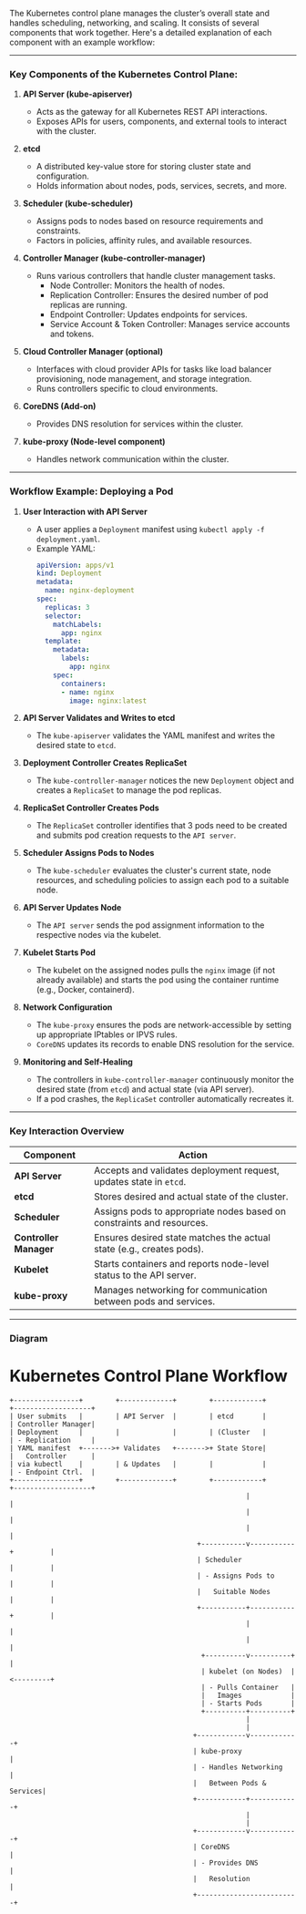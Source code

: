 
The Kubernetes control plane manages the cluster’s overall state and handles scheduling, networking, and scaling. It consists of several components that work together. Here's a detailed explanation of each component with an example workflow:

---

### **Key Components of the Kubernetes Control Plane:**
1. **API Server (kube-apiserver)**  
   - Acts as the gateway for all Kubernetes REST API interactions.
   - Exposes APIs for users, components, and external tools to interact with the cluster.

2. **etcd**  
   - A distributed key-value store for storing cluster state and configuration.
   - Holds information about nodes, pods, services, secrets, and more.

3. **Scheduler (kube-scheduler)**  
   - Assigns pods to nodes based on resource requirements and constraints.
   - Factors in policies, affinity rules, and available resources.

4. **Controller Manager (kube-controller-manager)**  
   - Runs various controllers that handle cluster management tasks.
     - Node Controller: Monitors the health of nodes.
     - Replication Controller: Ensures the desired number of pod replicas are running.
     - Endpoint Controller: Updates endpoints for services.
     - Service Account & Token Controller: Manages service accounts and tokens.

5. **Cloud Controller Manager (optional)**  
   - Interfaces with cloud provider APIs for tasks like load balancer provisioning, node management, and storage integration.
   - Runs controllers specific to cloud environments.

6. **CoreDNS (Add-on)**  
   - Provides DNS resolution for services within the cluster.

7. **kube-proxy (Node-level component)**  
   - Handles network communication within the cluster.

---

### **Workflow Example: Deploying a Pod**

1. **User Interaction with API Server**  
   - A user applies a `Deployment` manifest using `kubectl apply -f deployment.yaml`.
   - Example YAML:
     ```yaml
     apiVersion: apps/v1
     kind: Deployment
     metadata:
       name: nginx-deployment
     spec:
       replicas: 3
       selector:
         matchLabels:
           app: nginx
       template:
         metadata:
           labels:
             app: nginx
         spec:
           containers:
           - name: nginx
             image: nginx:latest
     ```

2. **API Server Validates and Writes to etcd**  
   - The `kube-apiserver` validates the YAML manifest and writes the desired state to `etcd`.

3. **Deployment Controller Creates ReplicaSet**  
   - The `kube-controller-manager` notices the new `Deployment` object and creates a `ReplicaSet` to manage the pod replicas.

4. **ReplicaSet Controller Creates Pods**  
   - The `ReplicaSet` controller identifies that 3 pods need to be created and submits pod creation requests to the `API server`.

5. **Scheduler Assigns Pods to Nodes**  
   - The `kube-scheduler` evaluates the cluster's current state, node resources, and scheduling policies to assign each pod to a suitable node.

6. **API Server Updates Node**  
   - The `API server` sends the pod assignment information to the respective nodes via the kubelet.

7. **Kubelet Starts Pod**  
   - The kubelet on the assigned nodes pulls the `nginx` image (if not already available) and starts the pod using the container runtime (e.g., Docker, containerd).

8. **Network Configuration**  
   - The `kube-proxy` ensures the pods are network-accessible by setting up appropriate IPtables or IPVS rules.
   - `CoreDNS` updates its records to enable DNS resolution for the service.

9. **Monitoring and Self-Healing**  
   - The controllers in `kube-controller-manager` continuously monitor the desired state (from `etcd`) and actual state (via API server).
   - If a pod crashes, the `ReplicaSet` controller automatically recreates it.

---

### **Key Interaction Overview**
| Component              | Action                                                                 |
|-------------------------|-----------------------------------------------------------------------|
| **API Server**          | Accepts and validates deployment request, updates state in `etcd`.   |
| **etcd**                | Stores desired and actual state of the cluster.                      |
| **Scheduler**           | Assigns pods to appropriate nodes based on constraints and resources.|
| **Controller Manager**  | Ensures desired state matches the actual state (e.g., creates pods). |
| **Kubelet**             | Starts containers and reports node-level status to the API server.   |
| **kube-proxy**          | Manages networking for communication between pods and services.      |

---

### **Diagram**
# Kubernetes Control Plane Workflow

```plaintext
+----------------+        +-------------+        +------------+        +-------------------+
| User submits   |        | API Server  |        | etcd       |        | Controller Manager|
| Deployment     |        |             |        | (Cluster   |        | - Replication     |
| YAML manifest  +------->+ Validates   +------->+ State Store|        |   Controller      |
| via kubectl    |        | & Updates   |        |            |        | - Endpoint Ctrl.  |
+----------------+        +-------------+        +------------+        +-------------------+
                                                          |                     |
                                                          |                     |
                                                          |                     |
                                              +-----------v-----------+         |
                                              | Scheduler              |         |
                                              | - Assigns Pods to      |         |
                                              |   Suitable Nodes       |         |
                                              +-----------+-----------+         |
                                                          |                     |
                                                          |                     |
                                               +----------v----------+          |
                                               | kubelet (on Nodes)  |<---------+
                                               | - Pulls Container   |
                                               |   Images            |
                                               | - Starts Pods       |
                                               +----------+----------+
                                                          |
                                                          |
                                             +------------v------------+
                                             | kube-proxy               |
                                             | - Handles Networking     |
                                             |   Between Pods & Services|
                                             +------------+------------+
                                                          |
                                                          |
                                             +------------v------------+
                                             | CoreDNS                 |
                                             | - Provides DNS          |
                                             |   Resolution            |
                                             +-------------------------+
